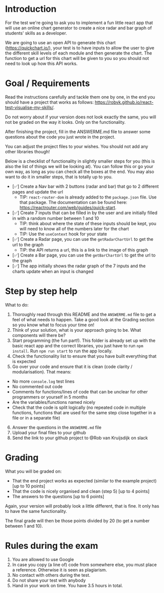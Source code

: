 # Introduction

For the test we're going to ask you to implement a fun little react app that will use an online chart generator to create a nice radar and bar graph of students' skills as a developer.

We are going to use an open API to generate this chart (https://quickchart.io/), your test is to have inputs to allow the user to give the different skill levels of each module and then generate the chart. The function to get a url for this chart will be given to you so you should not need to look up how this API works.

# Goal / Requirements

Read the instructions carefully and tackle them one by one, in the end you should have a project that works as follows: https://robvk.github.io/react-test-visualise-my-skills/.

Do not worry about if your version does not look exactly the same, you will not be graded on the way it looks. Only on the functionality.

After finishing the project, fill in the ANSWERME.md file to answer some questions about the code you just wrote in the project.

You can adjust the project files to your wishes. You should not add any other libraries though!

Below is a checklist of functionality in slightly smaller steps for you (this is also the list of things we will be looking at). You can follow this or go your own way, as long as you can check all the boxes at the end. You may also want to do it in smaller steps, that is totally up to you.

- [✅] Create a Nav bar with 2 buttons (radar and bar) that go to 2 different pages and update the url
  - TIP: `react-router-dom` is already added to the `package.json` file. Use that package. The documentation can be found here: https://reactrouter.com/web/guides/quick-start.
- [✅] Create 7 inputs that can be filled in by the user and are initially filled in with a random number between 1 and 10
  - TIP: think about where the state of these inputs should be kept, you will need to know all of the numbers later for the chart
  - TIP: Use the `useContext` hook for your state
- [✅] Create a Radar page, you can use the `getRadarChartUrl` to get the url to the graph
  - TIP: the API returns a url, this is a link to the image of this graph
- [✅] Create a Bar page, you can use the `getBarChartUrl` to get the url to the graph
- [✅] The app initially shows the radar graph of the 7 inputs and the charts update when an input is changed

# Step by step help

What to do:

1. Thoroughly read through this README and the `ANSWERME.md` file to get a feel of what needs to happen. Take a good look at the Grading section so you know what to focus your time on!
2. Think of your solution, what is your approach going to be. What components will there be?
3. Start programming (the fun part!). This folder is already set up with the basic react app and the correct libraries, you just have to run `npm install`. Run `npm run start` to run the app locally.
4. Check the functionality list to ensure that you have built everything that is expected
5. Go over your code and ensure that it is clean (code clarity / modularisation). That means:

- No more `console.log` test lines
- No commented out code
- Comments for functions/lines of code that can be unclear for other programmers or yourself in 5 months
- Are the variables/functions named nicely
- Check that the code is split logically (no repeated code in multiple functions, functions that are used for the same step close together in a file or in a separate file)

6. Answer the questions in the `ANSWERME.md` file
7. Upload your final files to your github
8. Send the link to your github project to @Rob van Kruijsdijk on slack

# Grading

What you will be graded on:

- That the end project works as expected (similar to the example project) [up to 10 points]
- That the code is nicely organised and clean (step 5) [up to 4 points]
- The answers to the questions [up to 6 points]

Again, your version will probably look a little different, that is fine. It only has to have the same functionality.

The final grade will then be those points divided by 20 (to get a number between 1 and 10).

# Rules during the exam

1. You are allowed to use Google
2. In case you copy (a line of) code from somewhere else, you must place a reference. Otherwise it is seen as plagiarism.
3. No contact with others during the test.
4. Do not share your test with anybody
5. Hand in your work on time. You have 3.5 hours in total.
